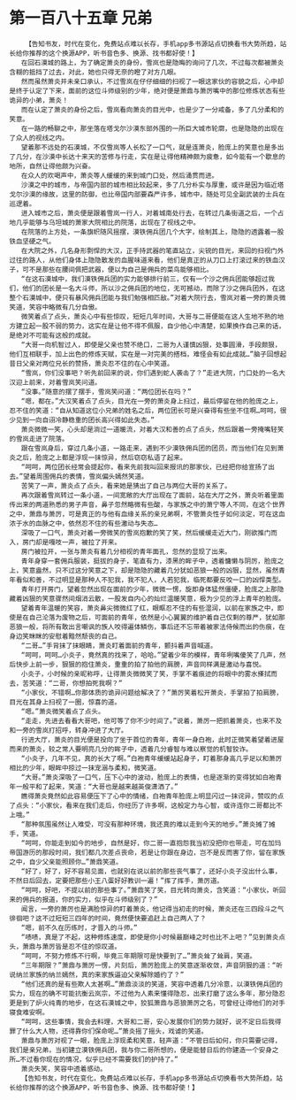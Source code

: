 # 第一百八十五章 兄弟
        【告知书友，时代在变化，免费站点难以长存，手机app多书源站点切换看书大势所趋，站长给你推荐的这个换源APP，听书音色多、换源、找书都好使！】
       在回石漠城的路上，为了确定萧炎的身份，雪岚也是隐晦的询问了几次，不过每次都被萧炎含糊的抵挡了过去，对此，她也只得无奈的瞪了对方几眼。
       然而虽然萧炎并未亲口承认，不过雪岚在仔仔细细的扫视了一眼这家伙的容貌之后，心中却是终于认定了下来，面前的这位斗师级别的少年，绝对便是萧鼎与萧厉嘴中的那位修炼状态有些诡异的小弟，萧炎！
       而在认定了萧炎的身份之后，雪岚看向萧炎的目光中，也是少了一分戒备，多了几分柔和的笑意。
       在一路的畅聊之中，那坐落在塔戈尔沙漠东部外围的一所巨大城市轮廓，也是隐隐的出现在了众人的视线之内。
       望着那不远处的石漠城，不仅雪岚等人长松了一口气，就是连萧炎，脸庞上的笑意也是多出了几分，在沙漠中长达十来天的苦修与行走，实在是让得他精神颇为疲惫，如今能有一个歇息的地所，自然让得他颇为兴奋。
       在众人的欢喝声中，萧炎等人缓缓的来到城门口处，然后涌贯而进。
       沙漠之中的城市，与帝国内部的城市相比较起来，多了几分朴实与厚重，或许是因为临近塔戈尔沙漠的缘故，这里的防御，也比帝国内部要森严许多，城市中，随处可见全副武装的士兵在巡逻着。
       进入城市之后，萧炎便是跟着雪岚一行人，对着城南处行去，在转过几条街道之后，一个占地几乎能够与乌坦城的萧家大院相比的院落，出现在了视线之中。
       在院落的上方处，一条旗帜随风摇摆，漠铁佣兵团几个大字，绘制其上，隐隐的透露着一股铁血坚硬之气。
       在大院之外，几名身形剽悍的大汉，正手持武器的笔直站立，尖锐的目光，来回的扫视门外过往的路人，从他们身体上隐隐散发的血腥味道来看，他们是真正的从刀口上打滚过来的铁血汉子，可不是那些在腰间佩把武器，便以为自己是佣兵的菜鸟能够相比。
       “在这石漠城中，我们漠铁佣兵团的实力能够排行前三，仅有一个沙之佣兵团能够超过我们，他们的团长是一名大斗师，所以沙之佣兵团的地位，无可撼动，而除了沙之佣兵团外，在这整个石漠城中，便只有暴风佣兵团能与我们勉强相匹敌。”对着大院行去，雪岚对着一旁的萧炎微笑道，笑容中略微有几分自傲。
       微笑着点了点头，萧炎心中有些惊叹，短短几年时间，大哥与二哥便能在这人生地不熟的地方建立起一股不弱的势力，这实在是让他不得不佩服，自少他心中清楚，如果换作自己来的话，是绝对不可能有这般的成就。
       “大哥一向机智过人，即使是父亲也赞不绝口，二哥为人谨慎凶狠，处事圆滑，手段颇狠，他们互相联手，加上出色的修炼天赋，实在是一对完美的搭档，难怪会有如此成就…”脑子回想起昔日父亲对两位兄长的赞扬，萧炎忍不住的在心中笑道。
       “雪岚，你们没事吧？听先前回来的说，你们遇到蛇人袭击了？”走进大院，门口处的一名大汉迎上前来，对着雪岚笑问道。
       “没事。”随意的摆了摆手，雪岚笑问道：“两位团长在吗？”
       “嗯，都在。”大汉笑着点了点头，目光在一旁的萧炎身上扫过，最后停留在他的脸庞之上，忍不住的笑道：“自从知道这位小兄弟的姓名之后，两位团长可是兴奋得有些坐不住啊…呵呵，很少见到一向自诩冷静稳重的团长高兴得如此失态。”
       萧炎微微一笑，心头却是淌过一道暖流，对着大汉和善的点了点头，然后跟着一旁掩嘴轻笑的雪岚走进了院落。
       跟在雪岚身后，穿过几条小道，一路走来，遇到不少漠铁佣兵团的团员，而当他们在见到萧炎之后，脸庞之上都是浮现一抹惊异，然后窃窃私语了起来。
       “呵呵，两位团长经常会提起你，看来先前我叫回来报讯的那家伙，已经把你给宣扬了出去。”望着周围佣兵的表情，雪岚偏头嫣然笑道。
       苦笑了一声，萧炎点了点头，看来她是猜出了自己与两位大哥的关系了。
       再次跟着雪岚转过一条小道，一间宽敞的大厅出现在了面前，站在大厅之外，萧炎听着里面传出来的两道熟悉的男子声音，鼻子忽然略微有些酸，与家族之中的萧宁等人不同，在这个世界之中，萧鼎与萧厉，可是真正的与他有血缘关系的亲兄弟啊，不管萧炎性子如何淡定，可在这血浓于水的血脉之中，依然忍不住的有些激动与失态…
       深吸了一口气，萧炎对着一旁微笑的雪岚抱歉的笑了笑，然后缓缓走近大门，刚欲推门而入，房门却是嘎吱一声，被拉了开来。
       房门被拉开，一张与萧炎有着几分相视的青年面孔，忽然的显现了出来。
       青年身穿一套佣兵服装，挺拔的身子，笔直有力，漆黑的眸子中，透着慵懒与阴厉，脸庞之上，笑意盎然，只不过这分笑意之下，却是隐隐的藏着几分犹如恶狼一般的凶狠，显然，虽然青年看似和善，不过明显是那种人不犯我，我不犯人，人若犯我，临死都要反咬一口的凶悍类型。
       青年打开房门，望着忽然出现在面前的少年，微微一愣，旋即身体猛然僵硬，脸庞之上那隐藏着凶狠的笑意骤然间烟消云散，一股发自内心的灿烂温暖笑意，极为少见的浮上青年的脸庞。
       望着青年温暖的笑容，萧炎鼻尖微微红了红，眼眶忍不住的有些湿润，以前在家族之中，即使是在自己沦落为废物之后，可面前的青年，依然是小心翼翼的维护着自己仅剩的尊严，犹如那恶狼一般，将所有敢出言嘲讽的族人咬得遍体鳞伤，事后还不忘带着被家法侍候而出的伤痕，在身边笑眯眯的安慰着黯然颓丧的自己。
       “二哥…”手背抹了抹眼睛，萧炎盯着面前的青年，颤抖着声音喊道。
       “呵呵，呵呵…小炎子，竟然真的找来了，哈哈。”望着少年的模样，青年咧嘴傻笑了几声，然后快步上前一步，狠狠的抱住萧炎，重重的拍了拍他的肩膀，声音同样满是激动与喜悦。
       小炎子，小时候的亲昵称呼，让得萧炎微微笑了笑，手掌不着痕迹的将眼中的雾水搽拭而去，苦笑道：“二哥，你想拍死我啊？”
       “小家伙，不错啊…你那体质的诡异问题给解决了？”萧厉笑着松开萧炎，手掌拍了拍肩膀，目光在其身上扫视了一圈，惊喜的道。
       “嗯。”萧炎微笑着点了点头。
       “走走，先进去看看大哥吧，他可等了你不少时间了。”说着，萧厉一把抓着萧炎，也来不及和一旁的雪岚打招呼，转身冲进了大厅。
       行进大厅，萧炎的目光便是投向了坐于首位的青年，青年一身白袍，此时正微笑着望着进屋而来的萧炎，较之常人要明亮几分的眸子中，透着几分睿智与难以察觉的机智狡诈。
       “小炎子，几年不见，真的长大了啊。”白袍青年缓缓站起身子，盯着那身高几乎足以和萧厉相比的少年，眼眸中掠过一抹宠溺与柔和，微笑道。
       “大哥。”萧炎深吸了一口气，压下心中的波动，脸庞上的表情，也是逐渐的变得犹如白袍青年一般平和了起来，笑道：“大哥也是越来越英俊潇洒了。”
       瞧得萧炎竟然如此容易便压下了心中的情绪，白袍青年脸庞上明显闪过一抹诧异，赞叹的点了点头：“小家伙，看来在我们走后，你经历了许多啊，这般定力与心智，或许连你二哥都比不上哦。”
       “那种氛围虽然让人难受，可没有那种环境，我还真的难以走到今天的地步。”萧炎摊了摊手，笑道。
       “呵呵，你能走到如今的地步，自然是好，你二哥一直抱怨我当初没把你也带走，可在加玛帝国游历的那段时间，我们都几次差点丧命，若是让你跟在身边，岂不是反而害了你，留在家族之中，自少父亲能照顾你…”萧鼎笑道。
       “好了，好了，好不容易见面，也就别在说以前的那些丧气事了，还好小炎子没出什么事，不然日后回去，定要把那些小王八蛋好好教训一遍！”挥了挥手，萧厉道。
       “呵呵，好吧，不提以前的那些事了。”萧鼎笑了笑，目光转向萧炎，含笑道：“小家伙，听回来的佣兵的报道，你的实力，似乎在斗师级别了？”
       闻言，一旁的萧厉也是满脸惊异的盯着萧炎，他记得当初走的时候，萧炎还在三四段斗之气徘徊吧？这不过短短三四年的时间，竟然便快要追赶上自己两人了？
       “嗯，前不久在历练时，才晋入的斗师。”
       “啧啧，真是了不起，这种修炼速度，即使是你小时候最巅峰之时也比不上吧？”见到萧炎点头，萧鼎与萧厉皆是忍不住的惊叹道。
       “呵呵，不努力修炼不行啊，毕竟三年期限可是快要到了…”萧炎耸了耸肩，笑道。
       “三年期限？”萧鼎与萧厉一愣，片刻后，萧厉脸庞上的笑意逐渐收敛，声音阴狠的道：“听说纳兰家族的纳兰嫣然，真的来家族逼迫父亲解除婚约了？”
       “他们还真的是有些欺人太甚啊…”萧鼎淡淡的笑道，笑容中透着几分冷意，以漠铁佣兵团的实力，现在的确不可能抗衡云岚宗，不过他为人素来懂得隐忍，出来打磨了这么多年，那分隐忍更是到了炉火纯青的地步，在这石漠城之中，狡狐萧鼎与恶狼萧厉之名，可曾经让得他们的对手寝食难安啊。
       “呵呵，这些事情，我会去料理，大哥和二哥，安心发展你们的势力就好，说不定日后我得罪了什么大人物，还得靠你们保命呢…”萧炎摇了摇头，戏谑的笑道。
       萧鼎与萧厉对视了一眼，脸庞上浮现柔和笑意，轻声道：“不管日后如何，你只需要记得，我们是亲兄弟，当初建立漠铁佣兵团，我与你二哥所想的，便是能替日后的你建造一个安身之所…不过看你现在的情况，似乎已经不需要我们的护持了。”
       萧炎失笑，笑容中透着感动。
       【告知书友，时代在变化，免费站点难以长存，手机app多书源站点切换看书大势所趋，站长给你推荐的这个换源APP，听书音色多、换源、找书都好使！】